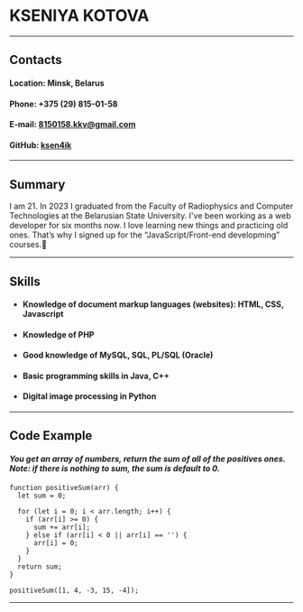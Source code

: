 # **KSENIYA KOTOVA**

---------------------------------------
## **Contacts**

#### Location: Minsk, Belarus
#### Phone: +375 (29) 815-01-58
#### E-mail: 8150158.kkv@gmail.com
#### GitHub: [ksen4ik](https://github.com/ksen4ik)

---------------------------------------
## **Summary**

I am 21. In 2023 I graduated from the Faculty of Radiophysics and Computer Technologies at the Belarusian State University. I've been working as a web developer for six months now. I love learning new things and practicing old ones. That’s why I signed up for the “JavaScript/Front-end developming” courses.👐

---------------------------------------
## **Skills**

* #### Knowledge of document markup languages (websites): HTML, CSS, Javascript
* #### Knowledge of PHP
* #### Good knowledge of MySQL, SQL, PL/SQL (Oracle)
* #### Basic programming skills in Java, C++
* #### Digital image processing in Python

---------------------------------------
## **Code Example**

#### _You get an array of numbers, return the sum of all of the positives ones. Note: if there is nothing to sum, the sum is default to 0._

```
function positiveSum(arr) {
  let sum = 0;
  
  for (let i = 0; i < arr.length; i++) {
    if (arr[i] >= 0) {
      sum += arr[i];
    } else if (arr[i] < 0 || arr[i] == '') {
      arr[i] = 0;
    }
  }
  return sum;
}

positiveSum([1, 4, -3, 15, -4]);
```

---------------------------------------
